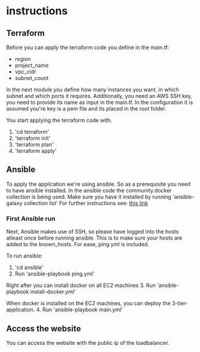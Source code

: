 # instructions

## Terraform
Before you can apply the terraform code you define in the main.tf:
- region
- project_name 
- vpc_cidr
- subnet_count

In the next module you define how many instances you want, in which subnet and which ports it requires. Additionally, you need an AWS SSH key, you need to provide its name as input in the main.tf. In the configuration it is assumed you're key is a pem file and its placed in the root folder.

You start applying the terraform code with.
1. 'cd terraform'
2. 'terraform init'
3. 'terraform plan'
4. 'terraform apply'

## Ansible

To apply the application we're using ansible. So as a prerequisite you need to have ansible installed.
In the ansible code the community.docker collection is being used. Make sure you have it installed by running 'ansible-galaxy collection list' For further instructions see: [this link](https://docs.ansible.com/ansible/latest/collections/community/docker/docker_image_build_module.html#ansible-collections-community-docker-docker-image-build-module-requirements)

### First Ansible run
Next, Ansible makes use of SSH, so please have logged into the hosts atleast once before running ansible. This is to make sure your hosts are added to the known_hosts. For ease, ping.yml is included. 

To run ansible:
1. 'cd ansible'
2. Run 'ansible-playbook ping.yml'

Right after you can install docker on all EC2 machines
3. Run 'ansible-playbook install-docker.yml'

When docker is installed on the EC2 machines, you can deploy the 3-tier-application.
4. Run 'ansible-playbook main.yml' 

## Access the website
You can access the website with the public ip of the loadbalancer.




